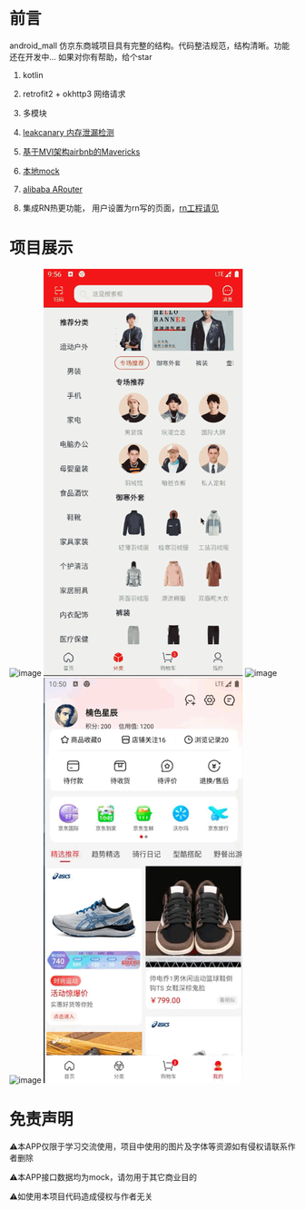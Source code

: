 # 前言

android_mall 仿京东商城项目具有完整的结构。代码整洁规范，结构清晰。功能还在开发中... 如果对你有帮助，给个star

1. kotlin

2. retrofit2 + okhttp3 网络请求

3. 多模块

4. [leakcanary 内存泄漏检测](https://github.com/square/leakcanary)

5. [基于MVI架构airbnb的Mavericks](https://airbnb.io/mavericks/#/README)

6. [本地mock](https://github.com/mirrajabi/okhttp-json-mock)

7. [alibaba ARouter](https://github.com/alibaba/ARouter/tree/master)

8. 集成RN热更功能， 用户设置为rn写的页面，[rn工程请见](https://github.com/liuaries/rn_mall.git)

# 项目展示

<img src="images/home.gif" title="" alt="image" width="351">

<img src="images/category.gif" title="" alt="image" width="351">

<img src="images/cart.gif" title="" alt="image" width="351">

<img src="images/mine.gif" title="" alt="image" width="351">

<img src="images/userSetting.gif" title="" alt="image" width="351">

# 免责声明
⚠️本APP仅限于学习交流使用，项目中使用的图片及字体等资源如有侵权请联系作者删除

⚠️本APP接口数据均为mock，请勿用于其它商业目的

⚠️如使用本项目代码造成侵权与作者无关